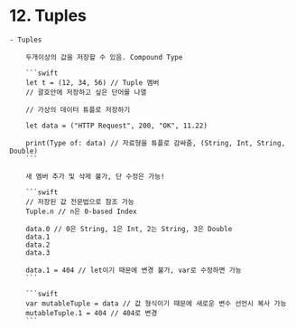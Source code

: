 # 12. Tuples
    - Tuples

        두개이상의 값을 저장할 수 있음. Compound Type

        ```swift
        let t = (12, 34, 56) // Tuple 멤버
        // 괄호안에 저장하고 싶은 단어를 나열

        // 가상의 데이터 튜플로 저장하기

        let data = ("HTTP Request", 200, "OK", 11.22)

        print(Type of: data) // 자료형을 튜플로 감싸줌, (String, Int, String, Double)
        ```

        새 멤버 추가 및 삭제 불가, 단 수정은 가능!

        ```swift
        // 저장된 값 전문법으로 참조 가능
        Tuple.n // n은 0-based Index

        data.0 // 0은 String, 1은 Int, 2는 String, 3은 Double
        data.1
        data.2
        data.3

        data.1 = 404 // let이기 때문에 변경 불가, var로 수정하면 가능
        ```

        ```swift
        var mutableTuple = data // 값 형식이기 때문에 새로운 변수 선언시 복사 가능
        mutableTuple.1 = 404 // 404로 변경
        ```